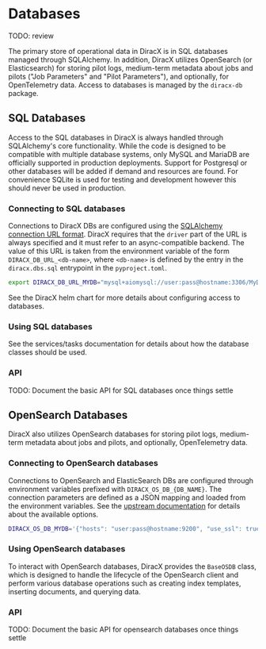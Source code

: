 # Databases

TODO: review

The primary store of operational data in DiracX is in SQL databases managed through SQLAlchemy.
In addition, DiracX utilizes OpenSearch (or Elasticsearch) for storing pilot logs, medium-term metadata about jobs and pilots ("Job Parameters" and "Pilot Parameters"), and optionally, for OpenTelemetry data.
Access to databases is managed by the `diracx-db` package.

## SQL Databases

Access to the SQL databases in DiracX is always handled through SQLAlchemy's core functionality.
While the code is designed to be compatible with multiple database systems, only MySQL and MariaDB are officially supported in production deployments.
Support for Postgresql or other databases will be added if demand and resources are found.
For convenience SQLite is used for testing and development however this should never be used in production.

### Connecting to SQL databases

Connections to DiracX DBs are configured using the [SQLAlchemy connection URL format](https://docs.sqlalchemy.org/en/20/core/engines.html#database-urls).
DiracX requires that the `driver` part of the URL is always specified and it must refer to an async-compatible backend.
The value of this URL is taken from the environment variable of the form `DIRACX_DB_URL_<db-name>`, where `<db-name>` is defined by the entry in the `diracx.dbs.sql` entrypoint in the `pyproject.toml`.

```bash
export DIRACX_DB_URL_MYDB="mysql+aiomysql://user:pass@hostname:3306/MyDB"
```

See the DiracX helm chart for more details about configuring access to databases.

### Using SQL databases

See the services/tasks documentation for details about how the database classes should be used.

### API

TODO: Document the basic API for SQL databases once things settle

## OpenSearch Databases

DiracX also utilizes OpenSearch databases for storing pilot logs, medium-term metadata about jobs and pilots, and optionally, OpenTelemetry data.

### Connecting to OpenSearch databases

Connections to OpenSearch and ElasticSearch DBs are configured through environment variables prefixed with `DIRACX_OS_DB_{DB_NAME}`.
The connection parameters are defined as a JSON mapping and loaded from the environment variables.
See the [upstream documentation](https://opensearch.org/docs/latest/clients/python-low-level/#connecting-to-opensearch) for details about the available options.

```bash
DIRACX_OS_DB_MYDB='{"hosts": "user:pass@hostname:9200", "use_ssl": true, "verify_certs": true}'
```

### Using OpenSearch databases

To interact with OpenSearch databases, DiracX provides the `BaseOSDB` class, which is designed to handle the lifecycle of the OpenSearch client and perform various database operations such as creating index templates, inserting documents, and querying data.

### API

TODO: Document the basic API for opensearch databases once things settle
